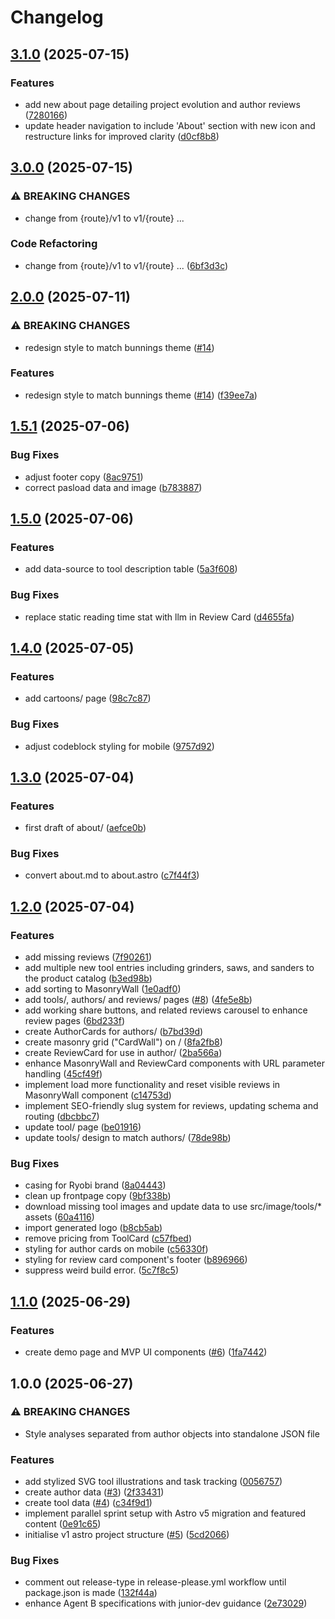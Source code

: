 # Changelog

## [3.1.0](https://github.com/stevenpollack/power-tools/compare/v3.0.0...v3.1.0) (2025-07-15)


### Features

* add new about page detailing project evolution and author reviews ([7280166](https://github.com/stevenpollack/power-tools/commit/72801668a91a843953b25b96860fcbfc3196260d))
* update header navigation to include 'About' section with new icon and restructure links for improved clarity ([d0cf8b8](https://github.com/stevenpollack/power-tools/commit/d0cf8b8332784fe1832716cadc7efb5e382be79a))

## [3.0.0](https://github.com/stevenpollack/power-tools/compare/v2.0.0...v3.0.0) (2025-07-15)


### ⚠ BREAKING CHANGES

* change from {route}/v1 to v1/{route} ...

### Code Refactoring

* change from {route}/v1 to v1/{route} ... ([6bf3d3c](https://github.com/stevenpollack/power-tools/commit/6bf3d3ccdafb9d45aa7cf513db0ad044b1e5fb04))

## [2.0.0](https://github.com/stevenpollack/power-tools/compare/v1.5.1...v2.0.0) (2025-07-11)


### ⚠ BREAKING CHANGES

* redesign style to match bunnings theme ([#14](https://github.com/stevenpollack/power-tools/issues/14))

### Features

* redesign style to match bunnings theme ([#14](https://github.com/stevenpollack/power-tools/issues/14)) ([f39ee7a](https://github.com/stevenpollack/power-tools/commit/f39ee7a1bc4a6dd9d4731acf8bbdf56bb851ddf0))

## [1.5.1](https://github.com/stevenpollack/power-tools/compare/v1.5.0...v1.5.1) (2025-07-06)

### Bug Fixes

- adjust footer copy ([8ac9751](https://github.com/stevenpollack/power-tools/commit/8ac97512719bd9c625bf17355e598589a579c62c))
- correct pasload data and image ([b783887](https://github.com/stevenpollack/power-tools/commit/b78388764959622f4409f57dd0b88703af8f9511))

## [1.5.0](https://github.com/stevenpollack/power-tools/compare/v1.4.0...v1.5.0) (2025-07-06)

### Features

- add data-source to tool description table ([5a3f608](https://github.com/stevenpollack/power-tools/commit/5a3f6083990b8836d3bddfc5094b70515ac5cf12))

### Bug Fixes

- replace static reading time stat with llm in Review Card ([d4655fa](https://github.com/stevenpollack/power-tools/commit/d4655fa073eab89827b80a75dc4a4491996c1583))

## [1.4.0](https://github.com/stevenpollack/power-tools/compare/v1.3.0...v1.4.0) (2025-07-05)

### Features

- add cartoons/ page ([98c7c87](https://github.com/stevenpollack/power-tools/commit/98c7c8738ab5563fcbb682cc5887efadd6551c3c))

### Bug Fixes

- adjust codeblock styling for mobile ([9757d92](https://github.com/stevenpollack/power-tools/commit/9757d923afbfb8a3fcbaecc1bffa1b5fa1447698))

## [1.3.0](https://github.com/stevenpollack/power-tools/compare/v1.2.0...v1.3.0) (2025-07-04)

### Features

- first draft of about/ ([aefce0b](https://github.com/stevenpollack/power-tools/commit/aefce0b968413b4a494018389ba6c55eaa7d4815))

### Bug Fixes

- convert about.md to about.astro ([c7f44f3](https://github.com/stevenpollack/power-tools/commit/c7f44f3fc3721181aebd51c8a231c5de9dff5fb6))

## [1.2.0](https://github.com/stevenpollack/power-tools/compare/v1.1.0...v1.2.0) (2025-07-04)

### Features

- add missing reviews ([7f90261](https://github.com/stevenpollack/power-tools/commit/7f902616de3851538f248513430a459f0825ea62))
- add multiple new tool entries including grinders, saws, and sanders to the product catalog ([b3ed98b](https://github.com/stevenpollack/power-tools/commit/b3ed98b90043500a8523163f6fd7712c6312c153))
- add sorting to MasonryWall ([1e0adf0](https://github.com/stevenpollack/power-tools/commit/1e0adf0611d706d9c53d07ea7dbbdb995c775add))
- add tools/, authors/ and reviews/ pages ([#8](https://github.com/stevenpollack/power-tools/issues/8)) ([4fe5e8b](https://github.com/stevenpollack/power-tools/commit/4fe5e8b66db1565b71ad13c7b481f36e997bf0d8))
- add working share buttons, and related reviews carousel to enhance review pages ([6bd233f](https://github.com/stevenpollack/power-tools/commit/6bd233f33e381fd9199855ed865f3eef69f3e22e))
- create AuthorCards for authors/ ([b7bd39d](https://github.com/stevenpollack/power-tools/commit/b7bd39d413369eb5d009f872301e48170de2251b))
- create masonry grid ("CardWall") on / ([8fa2fb8](https://github.com/stevenpollack/power-tools/commit/8fa2fb82dd5412d1fb1399525d53a08b724bcd6b))
- create ReviewCard for use in author/ ([2ba566a](https://github.com/stevenpollack/power-tools/commit/2ba566a164f6f66866bf325a29bbebc9fa7f2ea1))
- enhance MasonryWall and ReviewCard components with URL parameter handling ([45cf49f](https://github.com/stevenpollack/power-tools/commit/45cf49f0b7c6c081ec44978634e57d87706201c9))
- implement load more functionality and reset visible reviews in MasonryWall component ([c14753d](https://github.com/stevenpollack/power-tools/commit/c14753d40be4a6ff5ca6bb88dd9fb111ad28bb2a))
- implement SEO-friendly slug system for reviews, updating schema and routing ([dbcbbc7](https://github.com/stevenpollack/power-tools/commit/dbcbbc7f9bf998a0b75bc35974e102a21f43e3f0))
- update tool/ page ([be01916](https://github.com/stevenpollack/power-tools/commit/be019167d67962e605a9e2d1cb8be61fbe80a46a))
- update tools/ design to match authors/ ([78de98b](https://github.com/stevenpollack/power-tools/commit/78de98b445f3933c5bed6ab734c6269930d20fa5))

### Bug Fixes

- casing for Ryobi brand ([8a04443](https://github.com/stevenpollack/power-tools/commit/8a0444382ed9b1ce23706cd6c28754d0635ad9d8))
- clean up frontpage copy ([9bf338b](https://github.com/stevenpollack/power-tools/commit/9bf338b8b13b267aaf3bf1b50f70e2f29c9c1b15))
- download missing tool images and update data to use src/image/tools/\* assets ([60a4116](https://github.com/stevenpollack/power-tools/commit/60a411611bf7ed44cf010219372fcb0331ef47e0))
- import generated logo ([b8cb5ab](https://github.com/stevenpollack/power-tools/commit/b8cb5abc3e29ba7418d23375adbacd1ec30fda14))
- remove pricing from ToolCard ([c57fbed](https://github.com/stevenpollack/power-tools/commit/c57fbed2d25e27b4afe729c882c8ff1155ccaa14))
- styling for author cards on mobile ([c56330f](https://github.com/stevenpollack/power-tools/commit/c56330f69aa15115f7115d3e683070c7c0bc0566))
- styling for review card component's footer ([b896966](https://github.com/stevenpollack/power-tools/commit/b8969663591d1cd03cebc8e3a0d5fbded66a62bc))
- suppress weird build error. ([5c7f8c5](https://github.com/stevenpollack/power-tools/commit/5c7f8c5e5234e71c8835af3baa915d6da2770cbe))

## [1.1.0](https://github.com/stevenpollack/power-tools/compare/v1.0.0...v1.1.0) (2025-06-29)

### Features

- create demo page and MVP UI components ([#6](https://github.com/stevenpollack/power-tools/issues/6)) ([1fa7442](https://github.com/stevenpollack/power-tools/commit/1fa744226d2bf94dc8bd9429099a771ad35fa03e))

## 1.0.0 (2025-06-27)

### ⚠ BREAKING CHANGES

- Style analyses separated from author objects into standalone JSON file

### Features

- add stylized SVG tool illustrations and task tracking ([0056757](https://github.com/stevenpollack/power-tools/commit/00567576cc8f231f9b49ad5bfb06cfaa0ab24529))
- create author data ([#3](https://github.com/stevenpollack/power-tools/issues/3)) ([2f33431](https://github.com/stevenpollack/power-tools/commit/2f33431be0fbf2e8bdb3526c2402c380f954d7d8))
- create tool data ([#4](https://github.com/stevenpollack/power-tools/issues/4)) ([c34f9d1](https://github.com/stevenpollack/power-tools/commit/c34f9d1d377c018cce455f1f10a18cd2b6c4d4a8))
- implement parallel sprint setup with Astro v5 migration and featured content ([0e91c65](https://github.com/stevenpollack/power-tools/commit/0e91c651bcbe018a206a818408ed990ae96bde18))
- initialise v1 astro project structure ([#5](https://github.com/stevenpollack/power-tools/issues/5)) ([5cd2066](https://github.com/stevenpollack/power-tools/commit/5cd2066312803990c938730fa2c4cb81da96cc72))

### Bug Fixes

- comment out release-type in release-please.yml workflow until package.json is made ([132f44a](https://github.com/stevenpollack/power-tools/commit/132f44af25c06238968f5f3b09b499c530e751af))
- enhance Agent B specifications with junior-dev guidance ([2e73029](https://github.com/stevenpollack/power-tools/commit/2e73029d203680089b22c70d597a8526dd79e205))
